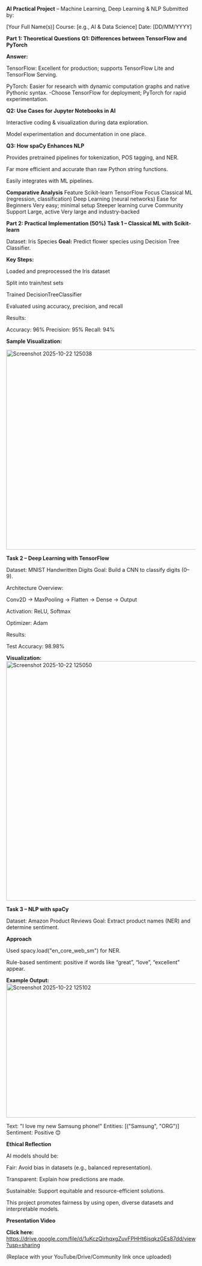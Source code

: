 **AI Practical Project** – Machine Learning, Deep Learning & NLP
 Submitted by:

[Your Full Name(s)]
Course: [e.g., AI & Data Science]
Date: [DD/MM/YYYY]

 **Part 1: Theoretical Questions**
**Q1: Differences between TensorFlow and PyTorch**

**Answer:**

TensorFlow: Excellent for production; supports TensorFlow Lite and TensorFlow Serving.

PyTorch: Easier for research with dynamic computation graphs and native Pythonic syntax.
-Choose TensorFlow for deployment; PyTorch for rapid experimentation.

**Q2: Use Cases for Jupyter Notebooks in AI**

Interactive coding & visualization during data exploration.

Model experimentation and documentation in one place.

**Q3: How spaCy Enhances NLP**

Provides pretrained pipelines for tokenization, POS tagging, and NER.

Far more efficient and accurate than raw Python string functions.

Easily integrates with ML pipelines.

**Comparative Analysis**
Feature	Scikit-learn	TensorFlow
Focus	Classical ML (regression, classification)	Deep Learning (neural networks)
Ease for Beginners	Very easy; minimal setup	Steeper learning curve
Community Support	Large, active	Very large and industry-backed

**Part 2: Practical Implementation (50%)**
**Task 1 – Classical ML with Scikit-learn**

Dataset: Iris Species
**Goal:** Predict flower species using Decision Tree Classifier.

**Key Steps:**

Loaded and preprocessed the Iris dataset

Split into train/test sets

Trained DecisionTreeClassifier

Evaluated using accuracy, precision, and recall

Results:

Accuracy: 96%
Precision: 95%
Recall: 94%


**Sample Visualization:**

<img width="1763" height="531" alt="Screenshot 2025-10-22 125038" src="https://github.com/user-attachments/assets/c2185b51-073b-441f-a7b8-48b143d2041d" />


**Task 2 – Deep Learning with TensorFlow**

Dataset: MNIST Handwritten Digits
Goal: Build a CNN to classify digits (0–9).

Architecture Overview:

Conv2D → MaxPooling → Flatten → Dense → Output

Activation: ReLU, Softmax

Optimizer: Adam

Results:

Test Accuracy: 98.98%


**Visualization:**
<img width="1259" height="636" alt="Screenshot 2025-10-22 125050" src="https://github.com/user-attachments/assets/a0e28be7-f5de-4610-a935-865d8d52c280" />


**Task 3 – NLP with spaCy**

Dataset: Amazon Product Reviews
Goal: Extract product names (NER) and determine sentiment.

**Approach**

Used spacy.load("en_core_web_sm") for NER.

Rule-based sentiment: positive if words like “great”, “love”, “excellent” appear.

**Example Output:**
<img width="831" height="356" alt="Screenshot 2025-10-22 125102" src="https://github.com/user-attachments/assets/3cec0fb2-78de-41c9-a435-10fa84d2e661" />


Text: "I love my new Samsung phone!"
Entities: [("Samsung", "ORG")]
Sentiment: Positive 😊

**Ethical Reflection**

AI models should be:

Fair: Avoid bias in datasets (e.g., balanced representation).

Transparent: Explain how predictions are made.

Sustainable: Support equitable and resource-efficient solutions.

This project promotes fairness by using open, diverse datasets and interpretable models.

**Presentation Video**

 **Click here:** https://drive.google.com/file/d/1uKczQirhqxgZuvFPHHt6isqkzGEs87dd/view?usp=sharing
 

(Replace with your YouTube/Drive/Community link once uploaded)

